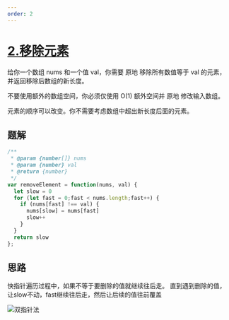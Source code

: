 ```yaml
---
order: 2
---
```

# [2.移除元素](https://leetcode.cn/problems/remove-element/description/)

给你一个数组 nums 和一个值 val，你需要 原地 移除所有数值等于 val 的元素，并返回移除后数组的新长度。

不要使用额外的数组空间，你必须仅使用 O(1) 额外空间并 原地 修改输入数组。

元素的顺序可以改变。你不需要考虑数组中超出新长度后面的元素。


## 题解

```js
/**
 * @param {number[]} nums
 * @param {number} val
 * @return {number}
 */
var removeElement = function(nums, val) {
  let slow = 0
  for (let fast = 0;fast < nums.length;fast++) {
    if (nums[fast] !== val) {
      nums[slow] = nums[fast]
      slow++
    }
  }
  return slow
};
```

## 思路

快指针遍历过程中，如果不等于要删除的值就继续往后走。
直到遇到删除的值，让slow不动，fast继续往后走，然后让后续的值往前覆盖

![双指针法](https://tva1.sinaimg.cn/large/008eGmZEly1gntrds6r59g30du09mnpd.gif)